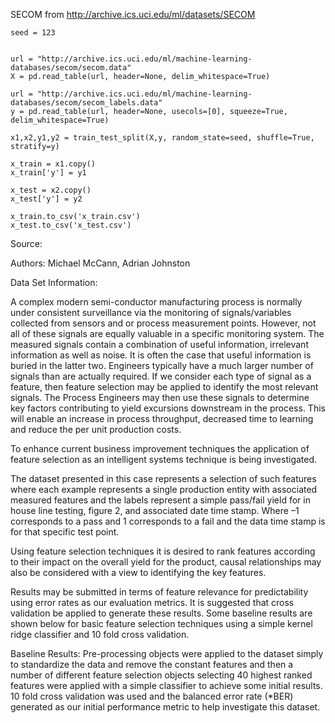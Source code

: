 SECOM from http://archive.ics.uci.edu/ml/datasets/SECOM
```
seed = 123


url = "http://archive.ics.uci.edu/ml/machine-learning-databases/secom/secom.data"
X = pd.read_table(url, header=None, delim_whitespace=True)

url = "http://archive.ics.uci.edu/ml/machine-learning-databases/secom/secom_labels.data"
y = pd.read_table(url, header=None, usecols=[0], squeeze=True, delim_whitespace=True)

x1,x2,y1,y2 = train_test_split(X,y, random_state=seed, shuffle=True, stratify=y)

x_train = x1.copy()
x_train['y'] = y1

x_test = x2.copy()
x_test['y'] = y2

x_train.to_csv('x_train.csv')
x_test.to_csv('x_test.csv')

```



Source:

Authors: Michael McCann, Adrian Johnston

Data Set Information:

A complex modern semi-conductor manufacturing process is normally under consistent surveillance via the monitoring of signals/variables collected from sensors and or process measurement points. However, not all of these signals are equally valuable in a specific monitoring system. The measured signals contain a combination of useful information, irrelevant information as well as noise. It is often the case that useful information is buried in the latter two. Engineers typically have a much larger number of signals than are actually required. If we consider each type of signal as a feature, then feature selection may be applied to identify the most relevant signals. The Process Engineers may then use these signals to determine key factors contributing to yield excursions downstream in the process. This will enable an increase in process throughput, decreased time to learning and reduce the per unit production costs.

To enhance current business improvement techniques the application of feature selection as an intelligent systems technique is being investigated.

The dataset presented in this case represents a selection of such features where each example represents a single production entity with associated measured features and the labels represent a simple pass/fail yield for in house line testing, figure 2, and associated date time stamp. Where –1 corresponds to a pass and 1 corresponds to a fail and the data time stamp is for that specific test point.


Using feature selection techniques it is desired to rank features according to their impact on the overall yield for the product, causal relationships may also be considered with a view to identifying the key features.

Results may be submitted in terms of feature relevance for predictability using error rates as our evaluation metrics. It is suggested that cross validation be applied to generate these results. Some baseline results are shown below for basic feature selection techniques using a simple kernel ridge classifier and 10 fold cross validation.

Baseline Results: Pre-processing objects were applied to the dataset simply to standardize the data and remove the constant features and then a number of different feature selection objects selecting 40 highest ranked features were applied with a simple classifier to achieve some initial results. 10 fold cross validation was used and the balanced error rate (*BER) generated as our initial performance metric to help investigate this dataset. 
